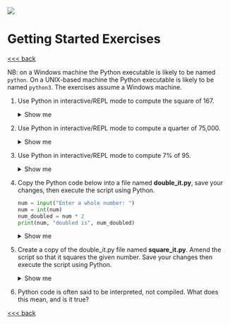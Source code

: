 <img src="https://github.com/stayahead-training/shared/blob/master/stayahead.png" />

# Getting Started Exercises

[<<< back](README.md)

NB: on a Windows machine the Python executable is likely to be named `python`. On a UNIX-based machine the Python executable is likely to be named `python3`. The exercises assume a Windows machine.

1. Use Python in interactive/REPL mode to compute the square of 167.<details>
    <summary>Show me</summary>

    ```
    $ python
    >>> 167 * 167
    27889
    >>> exit()
    ```
</details>

2. Use Python in interactive/REPL mode to compute a quarter of 75,000.<details>
    <summary>Show me</summary>

    ```
    $ python
    >>> 75000 / 4
    18750.0
    >>> exit()
    ```
</details>

3. Use Python in interactive/REPL mode to compute 7% of 95.<details>
    <summary>Show me</summary>

    ```
    $ python
    >>> 95 * 0.07
    27889
    >>> exit()
    ```
</details>

4. Copy the Python code below into a file named **double_it.py**, save your changes, then execute the script using Python.

    ```python
    num = input("Enter a whole number: ")
    num = int(num)
    num_doubled = num * 2
    print(num, "doubled is", num_doubled)
    ```

    <details>
    <summary>Show me</summary>
        
    ```
    $ python double_it.py
    Enter a whole number: 5
    5 doubled is 10
    ```
    </details>

5. Create a copy of the double_it.py file named **square_it.py**. Amend the script so that it squares the given number. Save your changes then execute the script using Python.<details>
    <summary>Show me</summary>

    File contents:

    ```python
    num = input("Enter a whole number: ")
    num = int(num)
    num_squared = num * num
    print(num, "squared is", num_squared)
    ```

    Commands:

    ```
    $ python square_it.py
    Enter a whole number: 5
    5 squared is 25
    ```
</details>

6. Python code is often said to be interpreted, not compiled. What does this mean, and is it true?

[<<< back](README.md)